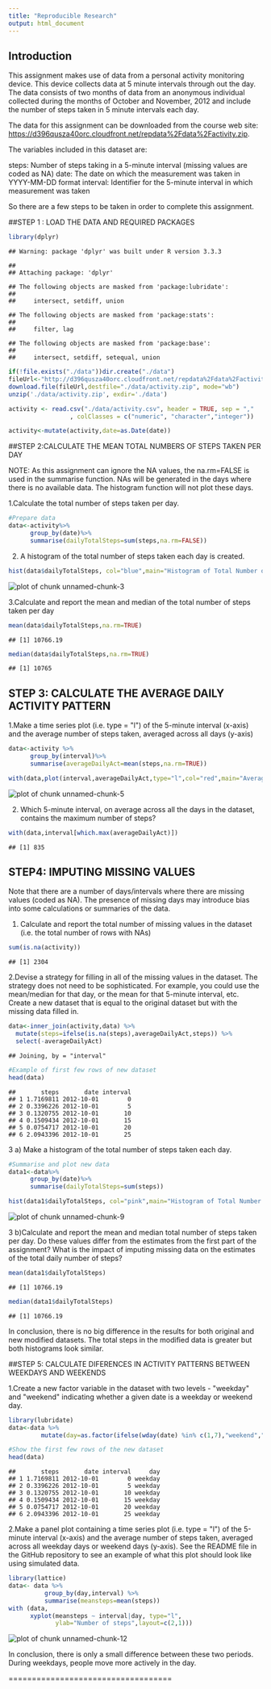 ```yaml
---
title: "Reproducible Research"
output: html_document
---
```




## Introduction

This assignment makes use of data from a personal activity monitoring device. This device collects data at 5 minute intervals through out the day. The data consists of two months of data from an anonymous individual collected during the months of October and November, 2012 and include the number of steps taken in 5 minute intervals each day.

The data for this assignment can be downloaded from the course web site:
<https://d396qusza40orc.cloudfront.net/repdata%2Fdata%2Factivity.zip>.

The variables included in this dataset are:

steps: Number of steps taking in a 5-minute interval (missing values are coded as NA)
date: The date on which the measurement was taken in YYYY-MM-DD format
interval: Identifier for the 5-minute interval in which measurement was taken

So there are a few steps to be taken in order to complete this assignment.

##STEP 1 : LOAD THE DATA AND REQUIRED PACKAGES

```r
library(dplyr)
```

```
## Warning: package 'dplyr' was built under R version 3.3.3
```

```
## 
## Attaching package: 'dplyr'
```

```
## The following objects are masked from 'package:lubridate':
## 
##     intersect, setdiff, union
```

```
## The following objects are masked from 'package:stats':
## 
##     filter, lag
```

```
## The following objects are masked from 'package:base':
## 
##     intersect, setdiff, setequal, union
```

```r
if(!file.exists("./data"))dir.create("./data")
fileUrl<-"http://d396qusza40orc.cloudfront.net/repdata%2Fdata%2Factivity.zip"
download.file(fileUrl,destfile="./data/activity.zip", mode="wb")
unzip('./data/activity.zip', exdir='./data')

activity <- read.csv("./data/activity.csv", header = TRUE, sep = ","
                 , colClasses = c("numeric", "character","integer"))

activity<-mutate(activity,date=as.Date(date))
```

##STEP 2:CALCULATE THE MEAN TOTAL NUMBERS OF STEPS TAKEN PER DAY

NOTE: As this assignment can ignore the NA values, the na.rm=FALSE is used in the summarise function. NAs will be generated in the days where there is no available data. The histogram function will not plot these days.

1.Calculate the total number of steps taken per day.


```r
#Prepare data 
data<-activity%>%
      group_by(date)%>% 
      summarise(dailyTotalSteps=sum(steps,na.rm=FALSE))
```

2. A histogram of the total number of steps taken each day is created.

```r
hist(data$dailyTotalSteps, col="blue",main="Histogram of Total Number of Steps Each Day", xlab="Sum of Steps per Day", ylab="Frequency")
```

![plot of chunk unnamed-chunk-3](figure/unnamed-chunk-3-1.png)

3.Calculate and report the mean and median of the total number of steps taken per day


```r
mean(data$dailyTotalSteps,na.rm=TRUE)
```

```
## [1] 10766.19
```

```r
median(data$dailyTotalSteps,na.rm=TRUE)
```

```
## [1] 10765
```

## STEP 3: CALCULATE THE AVERAGE DAILY ACTIVITY PATTERN
1.Make a time series plot (i.e. type = "l") of the 5-minute interval (x-axis) and the average number of steps taken, averaged across all days (y-axis)

```r
data<-activity %>%
      group_by(interval)%>% 
      summarise(averageDailyAct=mean(steps,na.rm=TRUE))

with(data,plot(interval,averageDailyAct,type="l",col="red",main="Average Daily Activity Pattern", xlab="5-min Interval", ylab="Average Steps"))
```

![plot of chunk unnamed-chunk-5](figure/unnamed-chunk-5-1.png)

2. Which 5-minute interval, on average across all the days in the dataset, contains the maximum number of steps?

```r
with(data,interval[which.max(averageDailyAct)])
```

```
## [1] 835
```

## STEP4: IMPUTING MISSING VALUES

Note that there are a number of days/intervals where there are missing values (coded as NA). The presence of missing days may introduce bias into some calculations or summaries of the data.

1. Calculate and report the total number of missing values in the dataset (i.e. the total number of rows with NAs)


```r
sum(is.na(activity))
```

```
## [1] 2304
```

2.Devise a strategy for filling in all of the missing values in the dataset. The strategy does not need to be sophisticated. For example, you could use the mean/median for that day, or the mean for that 5-minute interval, etc.
Create a new dataset that is equal to the original dataset but with the missing data filled in.

```r
data<-inner_join(activity,data) %>%
  mutate(steps=ifelse(is.na(steps),averageDailyAct,steps)) %>%
  select(-averageDailyAct)
```

```
## Joining, by = "interval"
```

```r
#Example of first few rows of new dataset
head(data)
```

```
##       steps       date interval
## 1 1.7169811 2012-10-01        0
## 2 0.3396226 2012-10-01        5
## 3 0.1320755 2012-10-01       10
## 4 0.1509434 2012-10-01       15
## 5 0.0754717 2012-10-01       20
## 6 2.0943396 2012-10-01       25
```


3 a) Make a histogram of the total number of steps taken each day.


```r
#Summarise and plot new data 
data1<-data%>%
      group_by(date)%>% 
      summarise(dailyTotalSteps=sum(steps))

hist(data1$dailyTotalSteps, col="pink",main="Histogram of Total Number of Steps Each Day", xlab="Total Numebr of Steps Each Day",ylab="Frequency")
```

![plot of chunk unnamed-chunk-9](figure/unnamed-chunk-9-1.png)

3 b)Calculate and report the mean and median total number of steps taken per day. Do these values differ from the estimates from the first part of the assignment? What is the impact of imputing missing data on the estimates of the total daily number of steps?


```r
mean(data1$dailyTotalSteps)
```

```
## [1] 10766.19
```

```r
median(data1$dailyTotalSteps)
```

```
## [1] 10766.19
```

In conclusion, there is no big difference in the results for both original and new modified datasets. 
The total steps in the modified data is greater but both histograms look similar.

##STEP 5: CALCULATE DIFERENCES IN ACTIVITY PATTERNS BETWEEN WEEKDAYS AND WEEKENDS 

1.Create a new factor variable in the dataset with two levels - "weekday" and "weekend" indicating whether a given date is a weekday or weekend day.


```r
library(lubridate)
data<-data %>% 
         mutate(day=as.factor(ifelse(wday(date) %in% c(1,7),"weekend","weekday")))

#Show the first few rows of the new dataset
head(data)
```

```
##       steps       date interval     day
## 1 1.7169811 2012-10-01        0 weekday
## 2 0.3396226 2012-10-01        5 weekday
## 3 0.1320755 2012-10-01       10 weekday
## 4 0.1509434 2012-10-01       15 weekday
## 5 0.0754717 2012-10-01       20 weekday
## 6 2.0943396 2012-10-01       25 weekday
```
2.Make a panel plot containing a time series plot (i.e. type = "l") of the 5-minute interval (x-axis) and the average number of steps taken, averaged across all weekday days or weekend days (y-axis). See the README file in the GitHub repository to see an example of what this plot should look like using simulated data.

```r
library(lattice)
data<- data %>% 
          group_by(day,interval) %>%
          summarise(meansteps=mean(steps))
with (data, 
      xyplot(meansteps ~ interval|day, type="l", 
             ylab="Number of steps",layout=c(2,1)))
```

![plot of chunk unnamed-chunk-12](/unnamed-chunk-12-1.png)

In conclusion, there is only a small difference between these two periods. During weekdays, people move more actively in the day. 

===================================
